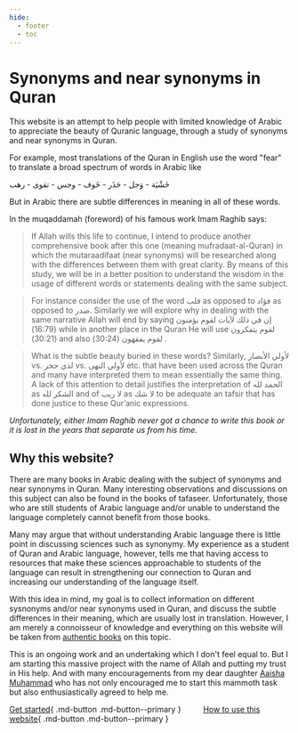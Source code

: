 ```yaml
---
hide:
  - footer
  - toc
---
```

# Synonyms and near synonyms in Quran

This website is an attempt to help people with limited knowledge of Arabic to appreciate the beauty of Quranic language, through a study of synonyms and near synonyms in Quran.

For example, most translations of the Quran in English use the word "fear" to translate a broad spectrum of words in Arabic like

خَشْيَة - وَجل - حَذَر - خَوف - وجس - تقوى - رهب 

But in Arabic there are subtle differences in meaning in all of these words.

In the muqaddamah (foreword) of his famous work Imam Raghib says:

> If Allah wills this life to continue, I intend to produce another comprehensive book after this one (meaning mufradaat-al-Quran) in which the mutaraadifaat (near synonyms) will be researched along with the differences between them with great clarity. By means of this study, we will be in a better position to understand the wisdom in the usage of different words or statements dealing with the same subject. 

>For instance consider the use of the word قلب as opposed to فؤاد as opposed to صدر. Similarly we will explore why in dealing with the same narrative Allah will end by saying إن في ذلك لآيات لقوم يؤمنون (16:79) while in another place in the Quran He will use لقوم يتفكرون (30:21) and also لقوم يفقهون (30:24) . 

>What is the subtle beauty buried in these words? Similarly, لأولي الأبصار vs. لذي حجر vs. لأولي النهى etc. that have been used across the Quran and many have interpreted them to mean essentially the same thing. A lack of this attention to detail justifies the interpretation of الحمد لله as الشكر لله and of لا ريب as لا شك to be adequate an tafsir that has done justice to these Qur’anic expressions.

_Unfortunately, either Imam Raghib never got a chance to write this book or it is lost in the years that separate us from his time._

## Why this website?

There are many books in Arabic dealing with the subject of synonyms and near synonyms in Quran. Many interesting observations and discussions on this subject can also be found in the books of tafaseer. Unfortunately, those who are still students of Arabic language and/or unable to understand the language completely cannot benefit from those books.

Many may argue that without understanding Arabic language there is little point in discussing sciences such as synonymy. My experience as a student of Quran and Arabic language, however, tells me that having access to resources that make these sciences approachable to students of the language can result in strengthening our connection to Quran and increasing our understanding of the language itself. 

With this idea in mind, my goal is to collect information on different sysnonyms and/or near synonyms used in Quran, and discuss the subtle differences in their meaning, which are usually lost in translation. However, I am merely a connoisseur of knowledge and everything on this website will be taken from [authentic books](./index/sources.md) on this topic.

This is an ongoing work and an undertaking which I don't feel equal to. But I am starting this massive project with the name of Allah and putting my trust in His help. And with many encouragements from my dear daughter [Aaisha Muhammad](https://aaishamuhammad.co.za) who has not only encouraged me to start this mammoth task but also enthusiastically agreed to help me.

[Get started](./index/index.md){ .md-button .md-button--primary }
&emsp; &emsp;
[How to use this website](./index/index.md){ .md-button .md-button--primary }
